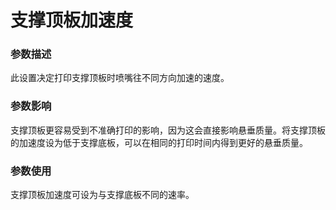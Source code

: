 支撑顶板加速度
====
### **参数描述**
此设置决定打印支撑顶板时喷嘴往不同方向加速的速度。 

### **参数影响**
支撑顶板更容易受到不准确打印的影响，因为这会直接影响悬垂质量。将支撑顶板的加速度设为低于支撑底板，可以在相同的打印时间内得到更好的悬垂质量。

### **参数使用**
支撑顶板加速度可设为与支撑底板不同的速率。
